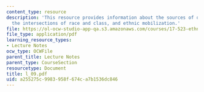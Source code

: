 ```yaml
---
content_type: resource
description: 'This resource provides information about the sources of discontent:
  the intersections of race and class, and ethnic mobilization.'
file: https://ol-ocw-studio-app-qa.s3.amazonaws.com/courses/17-523-ethnicity-and-race-in-world-politics-fall-2005/a255275c9983958f674ca7b1536dc846_l_09.pdf
file_type: application/pdf
learning_resource_types:
- Lecture Notes
ocw_type: OCWFile
parent_title: Lecture Notes
parent_type: CourseSection
resourcetype: Document
title: l_09.pdf
uid: a255275c-9983-958f-674c-a7b1536dc846
---
```

